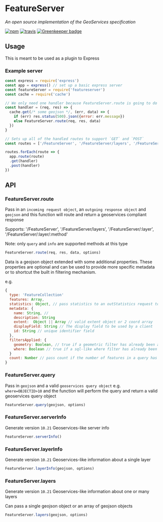 # FeatureServer

*An open source implementation of the GeoServices specification*

[![npm][npm-image]][npm-url]
[![travis][travis-image]][travis-url]
[![Greenkeeper badge][greenkeeper-image]][greenkeeper-url]

[npm-image]: https://img.shields.io/npm/v/FeatureServer.svg?style=flat-square
[npm-url]: https://www.npmjs.com/package/FeatureServer
[travis-image]: https://img.shields.io/travis/FeatureServer/FeatureServer.svg?style=flat-square
[travis-url]: https://travis-ci.org/FeatureServer/FeatureServer
[greenkeeper-image]: https://badges.greenkeeper.io/FeatureServer/FeatureServer.svg
[greenkeeper-url]: https://greenkeeper.io/

## Usage

This is meant to be used as a plugin to Express

### Example server
```js
const express = require('express')
const app = express() // set up a basic express server
const featureServer = require('featureserver')
const cache = require('cache')

// We only need one handler because FeatureServer.route is going to do all the work
const handler = (req, res) => {
  cache.get(/* some geojson */, (err, data) => {
    if (err) res.status(500).json({error: err.message})
    else FeatureServer.route(req, res, data)
  })
}

// Sets up all of the handled routes to support `GET` and `POST`
const routes = ['/FeatureServer', '/FeatureServer/layers', '/FeatureServer/:layer', '/FeatureServer/:layer/:method']

routes.forEach(route => {
  app.route(route)
  .get(handler)
  .post(handler)
})
```

## API

### FeatureServer.route
Pass in an `incoming request object`, an `outgoing response object` and `geojson` and this function will route and return a geoservices compliant response

Supports: '/FeatureServer', '/FeatureServer/layers', '/FeatureServer/:layer', '/FeatureServer/:layer/:method'

Note: only `query` and `info` are supported methods at this type

```js
FeatureServer.route(req, res, data, options)
```

Data is a geojson object extended with some additional properties. These properties are optional and can be used to provide more specific metadata or to shortcut the built in filtering mechanism.

e.g.
```js
{
  type: 'FeatureCollection'
  features: Array,
  statistics: Object, // pass statistics to an outStatistics request to or else they will be calculated from geojson features passed in
  metadata: {
    name: String, //
    description: String
    extent:  Object || Array // valid extent object or 2 coord array
    displayField: String // The display field to be used by a client
    id: String // unique identifier field
  },
  filtersApplied: {
    geometry: Boolean, // true if a geometric filter has already been applied to the data
    where: Boolean // true if a sql-like where filter has already been applied to the data
  }
  count: Number // pass count if the number of features in a query has been precalculated
}
```

### FeatureServer.query
Pass in `geojson` and a valid `geoservices query object` e.g. `where=OBJECTID>10` and the function will perform the query and return a valid geoservices query object

```js
FeatureServer.query(geojson, options)
```

### FeatureServer.serverInfo
Generate version `10.21` Geoservices-like server info
```js
FeatureServer.serverInfo()
```

### FeatureServer.layerInfo
Generate version `10.21` Geoservices-like information about a single layer
```js
FeatureServer.layerInfo(geojson, options)
```

### FeatureServer.layers
Generate version `10.21` Geoservices-like information about one or many layers

Can pass a single geojson object or an array of geojson objects
```js
FeatureServer.layers(geojson, options)
```
